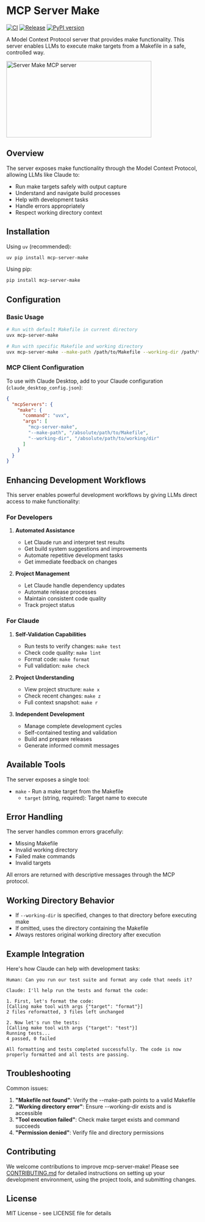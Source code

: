 # MCP Server Make

[![CI](https://github.com/wrale/mcp-server-make/actions/workflows/ci.yml/badge.svg)](https://github.com/wrale/mcp-server-make/actions/workflows/ci.yml)
[![Release](https://github.com/wrale/mcp-server-make/actions/workflows/release.yml/badge.svg)](https://github.com/wrale/mcp-server-make/actions/workflows/release.yml)
[![PyPI version](https://badge.fury.io/py/mcp-server-make.svg)](https://badge.fury.io/py/mcp-server-make)

A Model Context Protocol server that provides make functionality. This server enables LLMs to execute make targets from a Makefile in a safe, controlled way.

<a href="https://glama.ai/mcp/servers/g8rwy0077w">
  <img width="380" height="200" src="https://glama.ai/mcp/servers/g8rwy0077w/badge" alt="Server Make MCP server" />
</a>

## Overview

The server exposes make functionality through the Model Context Protocol, allowing LLMs like Claude to:
- Run make targets safely with output capture
- Understand and navigate build processes
- Help with development tasks
- Handle errors appropriately
- Respect working directory context

## Installation

Using `uv` (recommended):
```bash
uv pip install mcp-server-make
```

Using pip:
```bash
pip install mcp-server-make
```

## Configuration

### Basic Usage
```bash
# Run with default Makefile in current directory
uvx mcp-server-make

# Run with specific Makefile and working directory
uvx mcp-server-make --make-path /path/to/Makefile --working-dir /path/to/working/dir
```

### MCP Client Configuration 

To use with Claude Desktop, add to your Claude configuration (`claude_desktop_config.json`):

```json
{
  "mcpServers": {
    "make": {
      "command": "uvx",
      "args": [
        "mcp-server-make",
        "--make-path", "/absolute/path/to/Makefile",
        "--working-dir", "/absolute/path/to/working/dir"
      ]
    }
  }
}
```

## Enhancing Development Workflows

This server enables powerful development workflows by giving LLMs direct access to make functionality:

### For Developers

1. **Automated Assistance**
   - Let Claude run and interpret test results 
   - Get build system suggestions and improvements
   - Automate repetitive development tasks
   - Get immediate feedback on changes

2. **Project Management**
   - Let Claude handle dependency updates
   - Automate release processes
   - Maintain consistent code quality
   - Track project status

### For Claude

1. **Self-Validation Capabilities**
   - Run tests to verify changes: `make test`
   - Check code quality: `make lint`
   - Format code: `make format`
   - Full validation: `make check`

2. **Project Understanding**
   - View project structure: `make x`
   - Check recent changes: `make z`
   - Full context snapshot: `make r`

3. **Independent Development**
   - Manage complete development cycles
   - Self-contained testing and validation
   - Build and prepare releases
   - Generate informed commit messages

## Available Tools

The server exposes a single tool:

- `make` - Run a make target from the Makefile
    - `target` (string, required): Target name to execute

## Error Handling

The server handles common errors gracefully:
- Missing Makefile
- Invalid working directory
- Failed make commands
- Invalid targets

All errors are returned with descriptive messages through the MCP protocol.

## Working Directory Behavior

- If `--working-dir` is specified, changes to that directory before executing make
- If omitted, uses the directory containing the Makefile
- Always restores original working directory after execution

## Example Integration

Here's how Claude can help with development tasks:

```
Human: Can you run our test suite and format any code that needs it?

Claude: I'll help run the tests and format the code:

1. First, let's format the code:
[Calling make tool with args {"target": "format"}]
2 files reformatted, 3 files left unchanged

2. Now let's run the tests:
[Calling make tool with args {"target": "test"}]
Running tests...
4 passed, 0 failed

All formatting and tests completed successfully. The code is now properly formatted and all tests are passing.
```

## Troubleshooting

Common issues:

1. **"Makefile not found"**: Verify the --make-path points to a valid Makefile
2. **"Working directory error"**: Ensure --working-dir exists and is accessible
3. **"Tool execution failed"**: Check make target exists and command succeeds
4. **"Permission denied"**: Verify file and directory permissions

## Contributing

We welcome contributions to improve mcp-server-make! Please see [CONTRIBUTING.md](CONTRIBUTING.md) for detailed instructions on setting up your development environment, using the project tools, and submitting changes.

## License

MIT License - see LICENSE file for details